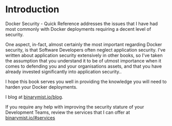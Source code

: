 # Introduction

Docker Security - Quick Reference addresses the issues that I have had most commonly with Docker deployments requiring a decent level of security.

One aspect, in-fact, almost certainly the most important regarding Docker security, is that Software Developers often neglect application security. I've written about application security extensively in other books, so I've taken the assumption that you understand it to be of utmost importance when it comes to defending you and your organisations assets, and that you have already invested significantly into application security..

I hope this book serves you well in providing the knowledge you will need to harden your Docker deployments.

I blog at [binarymist.io/blog](https://binarymist.io/blog).

If you require any help with improving the security stature of your Development Teams, review the services that I can offer at [binarymist.io/#services](https://binarymist.io/#services)